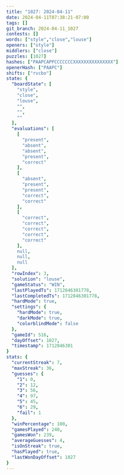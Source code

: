 ```yaml
---
title: "1027: 2024-04-11"
date: 2024-04-11T07:38:21-07:00
tags: []
git_branch: 2024-04-11_1027
contests: []
words: ["style","close","louse"]
openers: ["style"]
middlers: ["close"]
puzzles: [1027]
hashes: ["PAAPCAPPCCCCCCCXXXXXXXXXXXXXXX"]
openerHash: ["PAAPC"]
shifts: ["rvcbo"]
state: {
  "boardState": [
    "style",
    "close",
    "louse",
    "",
    "",
    ""
  ],
  "evaluations": [
    [
      "present",
      "absent",
      "absent",
      "present",
      "correct"
    ],
    [
      "absent",
      "present",
      "present",
      "correct",
      "correct"
    ],
    [
      "correct",
      "correct",
      "correct",
      "correct",
      "correct"
    ],
    null,
    null,
    null
  ],
  "rowIndex": 3,
  "solution": "louse",
  "gameStatus": "WIN",
  "lastPlayedTs": 1712846301778,
  "lastCompletedTs": 1712846301778,
  "hardMode": true,
  "settings": {
    "hardMode": true,
    "darkMode": true,
    "colorblindMode": false
  },
  "gameId": 516,
  "dayOffset": 1027,
  "timestamp": 1712846301
}
stats: {
  "currentStreak": 7,
  "maxStreak": 36,
  "guesses": {
    "1": 0,
    "2": 12,
    "3": 56,
    "4": 97,
    "5": 45,
    "6": 29,
    "fail": 1
  },
  "winPercentage": 100,
  "gamesPlayed": 240,
  "gamesWon": 239,
  "averageGuesses": 4,
  "isOnStreak": true,
  "hasPlayed": true,
  "lastWonDayOffset": 1027
}
---
```

<!-- more -->
